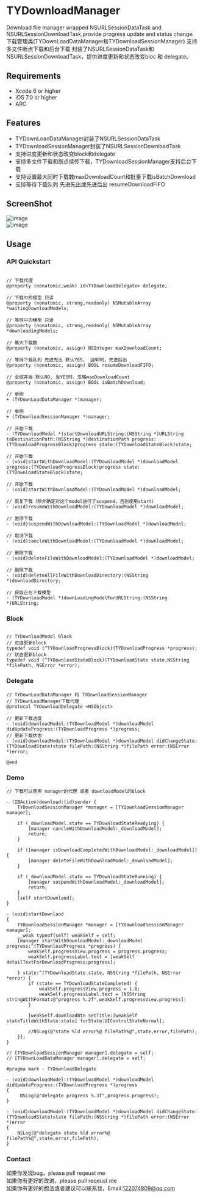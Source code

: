 # TYDownloadManager
Download file manager wrapped NSURLSessionDataTask and NSURLSessionDownloadTask,provide progress update and status change.<br>
下载管理类(TYDownLoadDataManager和TYDownloadSessionManager) 支持多文件断点下载和后台下载 封装了NSURLSessionDataTask和NSURLSessionDownloadTask，提供进度更新和状态改变bloc 和 delegate。

## Requirements
* Xcode 6 or higher
* iOS 7.0 or higher
* ARC

## Features
* TYDownLoadDataManager封装了NSURLSessionDataTask
* TYDownloadSessionManager封装了NSURLSessionDownloadTask
* 支持进度更新和状态改变block和delegate
* 支持多文件下载和断点续传下载，TYDownloadSessionManager支持后台下载
* 支持设置最大同时下载数maxDownloadCount和批量下载isBatchDownload
* 支持等待下载队列 先进先出或先进后出 resumeDownloadFIFO

## ScreenShot
![image](https://raw.githubusercontent.com/12207480/TYDownloadManager/master/screenshot/TYDownloadManager.gif)
<br>
![image](https://raw.githubusercontent.com/12207480/TYDownloadManager/master/screenshot/TYDownloadManager1.gif)

## Usage

### API Quickstart
```objc

// 下载代理
@property (nonatomic,weak) id<TYDownloadDelegate> delegate;

// 下载中的模型 只读
@property (nonatomic, strong,readonly) NSMutableArray *waitingDownloadModels;

// 等待中的模型 只读
@property (nonatomic, strong,readonly) NSMutableArray *downloadingModels;

// 最大下载数
@property (nonatomic, assign) NSInteger maxDownloadCount;

// 等待下载队列 先进先出 默认YES， 当NO时，先进后出
@property (nonatomic, assign) BOOL resumeDownloadFIFO;

// 全部并发 默认NO, 当YES时，忽略maxDownloadCount
@property (nonatomic, assign) BOOL isBatchDownload;

// 单例
+ (TYDownLoadDataManager *)manager;

// 单例
+ (TYDownloadSessionManager *)manager;

// 开始下载
- (TYDownloadModel *)startDownloadURLString:(NSString *)URLString toDestinationPath:(NSString *)destinationPath progress:(TYDownloadProgressBlock)progress state:(TYDownloadStateBlock)state;

// 开始下载
- (void)startWithDownloadModel:(TYDownloadModel *)downloadModel progress:(TYDownloadProgressBlock)progress state:(TYDownloadStateBlock)state;

// 开始下载
- (void)startWithDownloadModel:(TYDownloadModel *)downloadModel;

// 恢复下载（除非确定对这个model进行了suspend，否则使用start）
- (void)resumeWithDownloadModel:(TYDownloadModel *)downloadModel;

// 暂停下载
- (void)suspendWithDownloadModel:(TYDownloadModel *)downloadModel;

// 取消下载
- (void)cancleWithDownloadModel:(TYDownloadModel *)downloadModel;

// 删除下载
- (void)deleteFileWithDownloadModel:(TYDownloadModel *)downloadModel;

// 删除下载
- (void)deleteAllFileWithDownloadDirectory:(NSString *)downloadDirectory;

// 获取正在下载模型
- (TYDownloadModel *)downLoadingModelForURLString:(NSString *)URLString;

```

### Block

```objc

// TYDownloadModel block
// 进度更新block
typedef void (^TYDownloadProgressBlock)(TYDownloadProgress *progress);
// 状态更新block
typedef void (^TYDownloadStateBlock)(TYDownloadState state,NSString *filePath, NSError *error);

```

### Delegate

```objc
// TYDownLoadDataManager 和 TYDownloadSessionManager
// TYDownLoadManager下载代理
@protocol TYDownloadDelegate <NSObject>

// 更新下载进度
- (void)downloadModel:(TYDownloadModel *)downloadModel didUpdateProgress:(TYDownloadProgress *)progress;
// 更新下载状态
- (void)downloadModel:(TYDownloadModel *)downloadModel didChangeState:(TYDownloadState)state filePath:(NSString *)filePath error:(NSError *)error;

@end

```

### Demo
```objc
// 下载可以使用 manager的代理 或者 downloadModel的block

- (IBAction)download:(id)sender {
    TYDownloadSessionManager *manager = [TYDownloadSessionManager manager];
    
    if (_downloadModel.state == TYDownloadStateReadying) {
        [manager cancleWithDownloadModel:_downloadModel];
        return;
    }
    
    if ([manager isDownloadCompletedWithDownloadModel:_downloadModel]) {
        [manager deleteFileWithDownloadModel:_downloadModel];
    }
    
    if (_downloadModel.state == TYDownloadStateRunning) {
        [manager suspendWithDownloadModel:_downloadModel];
        return;
    }
    [self startDownlaod];
}

- (void)startDownlaod
{
    TYDownloadSessionManager *manager = [TYDownloadSessionManager manager];
    __weak typeof(self) weakSelf = self;
    [manager startWithDownloadModel:_downloadModel progress:^(TYDownloadProgress *progress) {
        weakSelf.progressView.progress = progress.progress;
        weakSelf.progressLabel.text = [weakSelf detailTextForDownloadProgress:progress];
        
    } state:^(TYDownloadState state, NSString *filePath, NSError *error) {
        if (state == TYDownloadStateCompleted) {
            weakSelf.progressView.progress = 1.0;
            weakSelf.progressLabel.text = [NSString stringWithFormat:@"progress %.2f",weakSelf.progressView.progress];
        }
        
        [weakSelf.downloadBtn setTitle:[weakSelf stateTitleWithState:state] forState:UIControlStateNormal];
        
        //NSLog(@"state %ld error%@ filePath%@",state,error,filePath);
    }];
}

// [TYDownloadSessionManager manager].delegate = self;
// [TYDownLoadDataManager manager].delegate = self;

#pragma mark - TYDownloadDelegate

- (void)downloadModel:(TYDownloadModel *)downloadModel didUpdateProgress:(TYDownloadProgress *)progress
{
     NSLog(@"delegate progress %.3f",progress.progress);
}

- (void)downloadModel:(TYDownloadModel *)downloadModel didChangeState:(TYDownloadState)state filePath:(NSString *)filePath error:(NSError *)error
{
    NSLog(@"delegate state %ld error%@ filePath%@",state,error,filePath);
}

```

### Contact
如果你发现bug，please pull reqeust me <br>
如果你有更好的改进，please pull reqeust me <br>
如果你有更好的想法或者建议可以联系我，Email:122074809@qq.com
